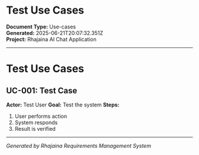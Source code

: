 <!-- filepath: outputs/use-cases-documents/test-use-cases-2025-06-21.md -->
# Test Use Cases

**Document Type:** Use-cases  
**Generated:** 2025-06-21T20:07:32.351Z  
**Project:** Rhajaina AI Chat Application

---

# Test Use Cases

## UC-001: Test Case
**Actor:** Test User
**Goal:** Test the system
**Steps:**
1. User performs action
2. System responds
3. Result is verified

---

*Generated by Rhajaina Requirements Management System*